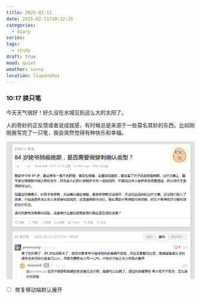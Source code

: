 ```yaml
---
title: 2025-02-11
date: 2025-02-11T10:12:25
categories:
  - diary
series: 
tags:
  - study
draft: true
mood: quiet
weather: sunny
location: liupanshui
---
```

### 10:17 换只笔

今天天气很好！好久没在水城见到这么大的太阳了。

人的奇妙的正反馈或者说成就感，有时候总是来源于一些莫名其妙的东西。比如刚刚我写完了一只笔，我会突然觉得有种快乐和幸福。

![](../../static/images/V2EX-84岁肺癌.png)

- [ ] 修复移动端默认展开